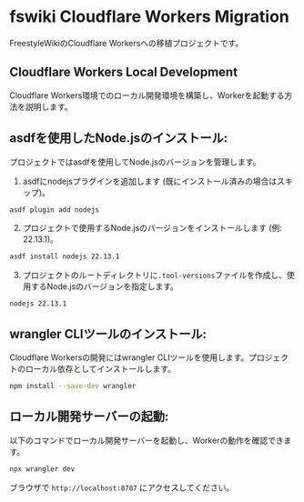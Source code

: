 # fswiki Cloudflare Workers Migration

FreestyleWikiのCloudflare Workersへの移植プロジェクトです。

## Cloudflare Workers Local Development

Cloudflare Workers環境でのローカル開発環境を構築し、Workerを起動する方法を説明します。

asdfを使用したNode.jsのインストール:
------------------------------------
プロジェクトではasdfを使用してNode.jsのバージョンを管理します。

1. asdfにnodejsプラグインを追加します (既にインストール済みの場合はスキップ)。
```sh
asdf plugin add nodejs
```

2. プロジェクトで使用するNode.jsのバージョンをインストールします (例: 22.13.1)。
```sh
asdf install nodejs 22.13.1
```

3. プロジェクトのルートディレクトリに`.tool-versions`ファイルを作成し、使用するNode.jsのバージョンを指定します。
```
nodejs 22.13.1
```

wrangler CLIツールのインストール:
---------------------------------
Cloudflare Workersの開発にはwrangler CLIツールを使用します。プロジェクトのローカル依存としてインストールします。
```sh
npm install --save-dev wrangler
```


ローカル開発サーバーの起動:
--------------------------
以下のコマンドでローカル開発サーバーを起動し、Workerの動作を確認できます。
```sh
npx wrangler dev
```
ブラウザで `http://localhost:8787` にアクセスしてください。
